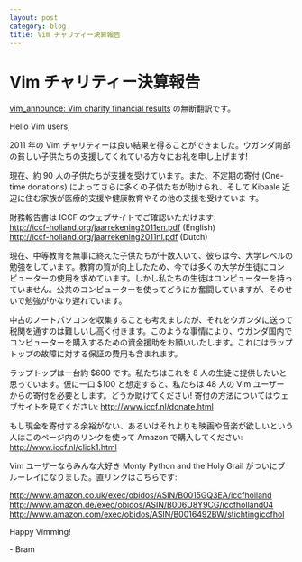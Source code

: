 ```yaml
---
layout: post
category: blog
title: Vim チャリティー決算報告
---
```


# Vim チャリティー決算報告

[vim_announce: Vim charity financial results](http://groups.google.com/group/vim_announce/browse_thread/thread/e5da82d3cb48005b) の無断翻訳です。

Hello Vim users,

2011 年の Vim チャリティーは良い結果を得ることができました。ウガンダ南部
の貧しい子供たちの支援してくれている方々にお礼を申し上げます!

現在、約 90 人の子供たちが支援を受けています。また、不定期の寄付
(One-time donations) によってさらに多くの子供たちが助けられ、そして
Kibaale 近辺に住む家族が医療的支援や健康教育やその他の支援を受けていま
す。

財務報告書は ICCF のウェブサイトでご確認いただけます:<br />
<http://iccf-holland.org/jaarrekening2011en.pdf> (English)<br />
<http://iccf-holland.org/jaarrekening2011nl.pdf> (Dutch)<br />

現在、中等教育を無事に終えた子供たちが十数人いて、彼らは今、大学レベルの
勉強をしています。教育の質が向上したため、今では多くの大学が生徒にコン
ピューターの使用を求めています。しかし私たちの生徒はコンピューターを持っ
ていません。公共のコンピューターを使ってどうにか奮闘していますが、そのせ
いで勉強がかなり遅れています。

中古のノートパソコンを収集することも考えましたが、それをウガンダに送って
税関を通すのは難しいし高く付きます。このような事情により、ウガンダ国内で
コンピューターを購入するための資金援助をお願いいたします。これにはラップ
トップの故障に対する保証の費用も含まれます。

ラップトップは一台約 $600 です。私たちはこれを 8 人の生徒に提供したいと
思っています。仮に一口 $100 と想定すると、私たちは 48 人の Vim ユーザー
からの寄付を必要とします。どうか助けてください!
寄付の方法についてはウェブサイトを見てください: <http://www.iccf.nl/donate.html>

もし現金を寄付する余裕がない、あるいはそれよりも映画や音楽が欲しいという
人はこのページ内のリンクを使って Amazon で購入してください:
<http://www.iccf.nl/click1.html>

Vim ユーザーならみんな大好き Monty Python and the Holy Grail がついにブ
ルーレイになりました。直リンクはこちらです:

   <http://www.amazon.co.uk/exec/obidos/ASIN/B0015GQ3EA/iccfholland><br />
   <http://www.amazon.de/exec/obidos/ASIN/B006U8Y9CG/iccfholland04><br />
   <http://www.amazon.com/exec/obidos/ASIN/B0016492BW/stichtingiccfhol><br />

Happy Vimming!

\- Bram

